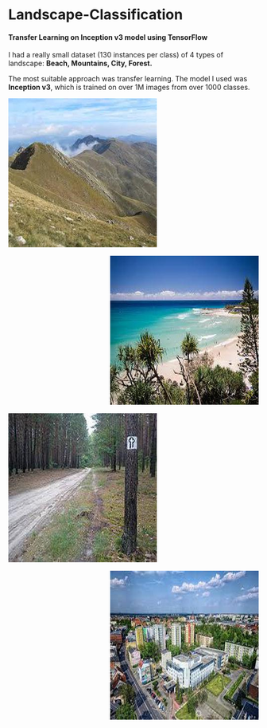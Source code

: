 # Landscape-Classification
<h4> Transfer Learning on Inception v3 model using TensorFlow </h4>

I had a really small dataset (130 instances per class) of 4 types of landscape: <b>Beach, Mountains, City, Forest.</b>

The most suitable approach was transfer learning. The model I used was <b>Inception v3</b>, which is trained on over 1M images from over 1000 classes. 

<p><p align="left"><img src='https://github.com/olafplacha/Landscape-Classification/blob/master/img/image105.jpg'/></p>
<p align="right"><img src='https://github.com/olafplacha/Landscape-Classification/blob/master/img/image6.jpg'/></p></p>
<p align="left"><img src='https://github.com/olafplacha/Landscape-Classification/blob/master/img/image115.jpg'/></p>
<p align="right"><img src='https://github.com/olafplacha/Landscape-Classification/blob/master/img/image2.jpg'/></p>
